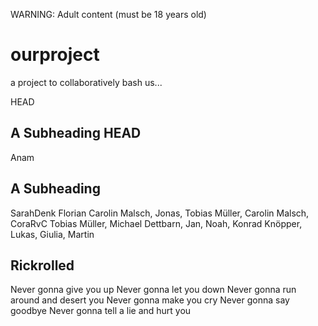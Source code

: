 WARNING: Adult content (must be 18 years old)

# ourproject
a project to collaboratively bash us...

HEAD
## A Subheading HEAD
Anam


## A Subheading

SarahDenk Florian Carolin Malsch, Jonas, Tobias Müller, Carolin Malsch, CoraRvC Tobias 
Müller, Michael Dettbarn, 
Jan, Noah, Konrad Knöpper, Lukas, Giulia, Martin 

## Rickrolled

Never gonna give you up
Never gonna let you down
Never gonna run around and desert you
Never gonna make you cry
Never gonna say goodbye
Never gonna tell a lie and hurt you

